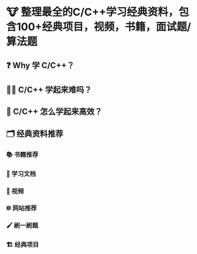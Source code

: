 # 🐮 整理最全的C/C++学习经典资料，包含100+经典项目，视频，书籍，面试题/算法题

## ❓ Why 学 C/C++？
## 🤦‍♂ C/C++ 学起来难吗？
## 🏃 C/C++ 怎么学起来高效？
## 🗂 经典资料推荐
### 📚 书籍推荐
### 📁 学习文档
### 📀 视频
### 🌐 网站推荐
### 🖌 刷一刷题
### 🏗 经典项目

